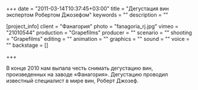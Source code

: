 +++
date = "2011-03-14T10:37:45+03:00"
title = "Дегустация вин экспертом Робертом Джозефом"
keywords = ""
description = ""

[project_info]
    client = "Фанагория"
    photo = "fanagoria_rj.jpg"
    vimeo = "21010544"
    production = "Grapefilms"
    producer = ""
    scenario = ""
    shooting = "Grapefilms"
    editing = ""
    animation = ""
    graphics = ""
    sound = ""
    voice = ""
    backstage = []

+++

В конце 2010 нам выпала честь снимать дегустацию вин, произведенных на заводе «Фанагория». Дегустацию проводил известный специалист в мире вин, Роберт Джозеф.
